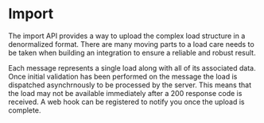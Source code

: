 # Import

The import API provides a way to upload the complex load structure in a denormalized format. There are many moving parts to a load care needs to be taken when building an integration to ensure a reliable and robust result.

Each message represents a single load along with all of its associated data. Once initial validation has been performed on the message the load is dispatched asynchrnously to be processed by the server. This means that the load may not be available immediately after a 200 response code is received. A web hook can be registered to notify you once the upload is complete.